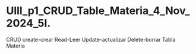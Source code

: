 # Ulll_p1_CRUD_Table_Materia_4_Nov_2024_5I.
CRUD create-crear Read-Leer Update-actualizar Delete-borrar Tabla Materia 
